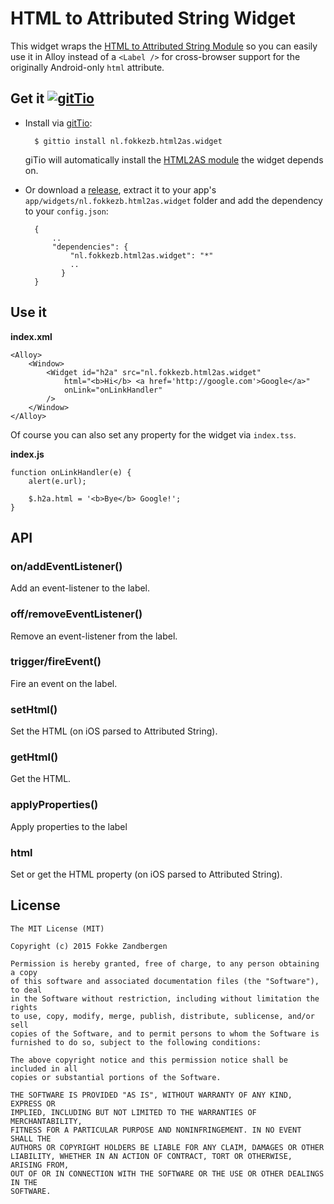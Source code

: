 # HTML to Attributed String Widget

This widget wraps the [HTML to Attributed String Module](http://gitt.io/component/nl.fokkezb.html2as) so you can easily use it in Alloy instead of a `<Label />` for cross-browser support for the originally Android-only `html` attribute.

## Get it [![gitTio](http://gitt.io/badge.png)](http://gitt.io/component/nl.fokkezb.html2as.widget)

* Install via [gitTio](http://gitt.io/component/nl.fokkezb.html2as.widget):

		$ gittio install nl.fokkezb.html2as.widget
	
	giTio will automatically install the [HTML2AS module](http://gitt.io/component/nl.fokkezb.html2as) the widget depends on.

* Or download a [release](https://github.com/FokkeZB/nl.fokkezb.html2as.widget/releases), extract it to your app's `app/widgets/nl.fokkezb.html2as.widget` folder and add the dependency to your `config.json`:

		{
			..
			"dependencies": {
			    "nl.fokkezb.html2as.widget": "*"
			    ..
			  }
		}
	
## Use it

**index.xml**

	<Alloy>
		<Window>
			<Widget id="h2a" src="nl.fokkezb.html2as.widget"
				html="<b>Hi</b> <a href='http://google.com'>Google</a>"
				onLink="onLinkHandler"
			/>
		</Window>
	</Alloy>

Of course you can also set any property for the widget via `index.tss`.
	
**index.js**

	function onLinkHandler(e) {
		alert(e.url);
		
		$.h2a.html = '<b>Bye</b> Google!';
	}
	
## API

### on/addEventListener()

Add an event-listener to the label.

### off/removeEventListener()

Remove an event-listener from the label.

### trigger/fireEvent()

Fire an event on the label.

### setHtml()

Set the HTML (on iOS parsed to Attributed String).

### getHtml()

Get the HTML.

### applyProperties()

Apply properties to the label

### html

Set or get the HTML property (on iOS parsed to Attributed String).

## License

	The MIT License (MIT)
	
	Copyright (c) 2015 Fokke Zandbergen
	
	Permission is hereby granted, free of charge, to any person obtaining a copy
	of this software and associated documentation files (the "Software"), to deal
	in the Software without restriction, including without limitation the rights
	to use, copy, modify, merge, publish, distribute, sublicense, and/or sell
	copies of the Software, and to permit persons to whom the Software is
	furnished to do so, subject to the following conditions:
	
	The above copyright notice and this permission notice shall be included in all
	copies or substantial portions of the Software.
	
	THE SOFTWARE IS PROVIDED "AS IS", WITHOUT WARRANTY OF ANY KIND, EXPRESS OR
	IMPLIED, INCLUDING BUT NOT LIMITED TO THE WARRANTIES OF MERCHANTABILITY,
	FITNESS FOR A PARTICULAR PURPOSE AND NONINFRINGEMENT. IN NO EVENT SHALL THE
	AUTHORS OR COPYRIGHT HOLDERS BE LIABLE FOR ANY CLAIM, DAMAGES OR OTHER
	LIABILITY, WHETHER IN AN ACTION OF CONTRACT, TORT OR OTHERWISE, ARISING FROM,
	OUT OF OR IN CONNECTION WITH THE SOFTWARE OR THE USE OR OTHER DEALINGS IN THE
	SOFTWARE.

